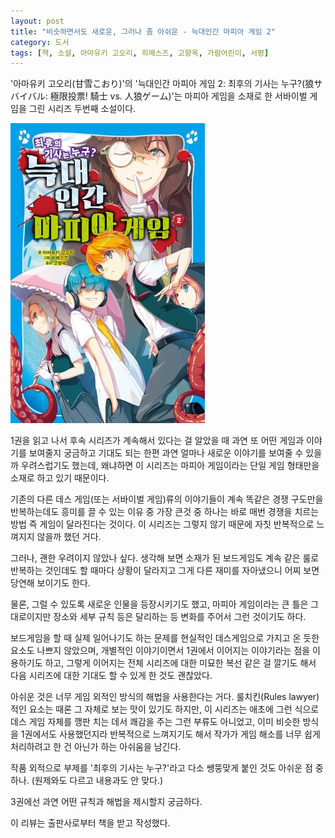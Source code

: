 ```yaml
---
layout: post
title: "비슷하면서도 새로운, 그러나 좀 아쉬운 - 늑대인간 마피아 게임 2"
category: 도서
tags: [책, 소설, 아마유키 고오리, 히메스즈, 고향옥, 가람어린이, 서평]
---
```


'아마유키 고오리(甘雪こおり)'의
'늑대인간 마피아 게임 2: 최후의 기사는 누구?(狼サバイバル: 極限投票! 騎士 vs. 人狼ゲーム)'는
마피아 게임을 소재로 한 서바이벌 게임을 그린 시리즈 두번째 소설이다.

![표지](/images/book/jinrou-survival-2-book.jpg)

1권을 읽고 나서 후속 시리즈가 계속해서 있다는 걸 알았을 때
과연 또 어떤 게임과 이야기를 보여줄지 궁금하고 기대도 되는 한편
과연 얼마나 새로운 이야기를 보여줄 수 있을까 우려스럽기도 했는데,
왜냐하면 이 시리즈는 마피아 게임이라는 단일 게임 형태만을 소재로 하고 있기 때문이다.

기존의 다른 데스 게임(또는 서바이벌 게임)류의 이야기들이
계속 똑같은 경쟁 구도만을 반복하는데도 흥미를 끌 수 있는 이유 중 가장 큰것 중 하나는
바로 매번 경쟁을 치르는 방법 즉 게임이 달라진다는 것이다.
이 시리즈는 그렇지 않기 때문에 자칫 반복적으로 느껴지지 않을까 했던 거다.

그러나, 괜한 우려이지 않았나 싶다.
생각해 보면 소재가 된 보드게임도 계속 같은 룰로 반복하는 것인데도
할 때마다 상황이 달라지고 그게 다른 재미를 자아냈으니
어찌 보면 당연해 보이기도 한다.

물론, 그럴 수 있도록 새로운 인물을 등장시키기도 했고,
마피아 게임이라는 큰 틀은 그대로이지만 장소와 세부 규칙 등은 달리하는 등
변화를 주어서 그런 것이기도 하다.

보드게임을 할 때 실제 일어나기도 하는 문제<!-- 트롤링 -->를
현실적인 데스게임으로 가지고 온 듯한 요소도 나쁘지 않았으며,
개별적인 이야기이면서 1권에서 이어지는 이야기라는 점을 이용하기도 하고,
그렇게 이어지는 전체 시리즈에 대한 미묘한 복선 같은 걸 깔기도 해서
다음 시리즈에 대한 기대도 할 수 있게 한 것도 괜찮았다.

아쉬운 것은 너무 게임 외적인 방식의 해법을 사용한다는 거다.
룰치킨(Rules lawyer)적인 요소는 때론 그 자체로 보는 맛이 있기도 하지만,
이 시리즈는 애초에 그런 식으로 데스 게임 자체를 깽판 치는 데서 쾌감을 주는 그런 부류도 아니었고,
이미 비슷한 방식을 1권에서도 사용했던지라 반복적으로 느껴지기도 해서
작가가 게임 해소를 너무 쉽게 처리하려고 한 건 아닌가 하는 아쉬움을 남긴다.

작품 외적으로 부제를 '최후의 기사는 누구?'라고 다소 쌩뚱맞게 붙인 것도 아쉬운 점 중 하나.
(원제와도 다르고 내용과도 안 맞다.)

3권에선 과연 어떤 규칙과 해법을 제시할지 궁금하다.



<div class="im im-info">
이 리뷰는 출판사로부터 책을 받고 작성했다.
</div>
